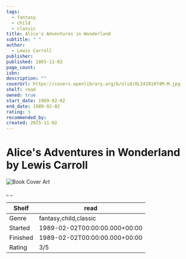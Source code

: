 ```yaml
---
tags:
  - fantasy
  - child
  - classic
title: Alice's Adventures in Wonderland
subtitle: " "
author:
  - Lewis Carroll
publisher: 
published: 1865-11-02
page_count: 
isbn: 
description: ""
coverUrl: https://covers.openlibrary.org/b/olid/OL24281074M-M.jpg
shelf: read
owned: true
start_date: 1989-02-02
end_date: 1989-02-02
rating: 3
recommended_by: 
created: 2015-11-02
---
```


# Alice's Adventures in Wonderland by Lewis Carroll

![Book Cover Art](https://covers.openlibrary.org/b/olid/OL24281074M-M.jpg)

_ _

| Shelf | read |
| --- | --- |
| Genre | fantasy,child,classic |
| Started | 1989-02-02T00:00:00.000+00:00 |
| Finished | 1989-02-02T00:00:00.000+00:00 |
| Rating | 3/5 |

